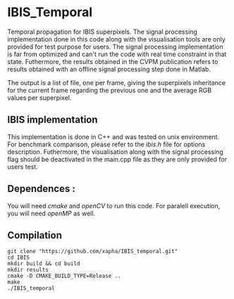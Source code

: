 # IBIS_Temporal
Temporal propagation for IBIS superpixels.
The signal processing implementation done in this code along with the visualisation tools are only provided for test purpose for users. The signal processing implementation is far from optimized and can't run the code with real time constraint in that state. Futhermore, the results obtained in the CVPM publication refers to results obtained with an offline signal processing step done in Matlab.

The output is a list of file, one per frame, giving the superpixels inheritance for the current frame regarding the previous one and the average RGB values per superpixel.

## IBIS implementation

This implementation is done in C++ and was tested on unix environment.
For benchmark comparison, please refer to the *ibis.h* file for options description.
Futhermore, the visualisation along with the signal processing flag should be deactivated in the main.cpp file as they are only provided for users test.

## Dependences :

You will need *cmake* and *openCV* to run this code.
For paralell execution, you will need *openMP* as well.

## Compilation

```Shell Session
git clone "https://github.com/xapha/IBIS_temporal.git"
cd IBIS
mkdir build && cd build
mkdir results
cmake -D CMAKE_BUILD_TYPE=Release ..
make
./IBIS_temporal
